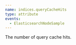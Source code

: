 ```yaml
---
name: indices.queryCacheHits
type: attribute
events:
  - ElasticsearchNodeSample
---
```


The number of query cache hits.